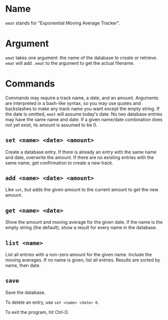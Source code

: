# Name

`emat` stands for "Exponential Moving Average Tracker".

# Argument

`emat` takes one argument: the name of the database to create or retrieve.
`emat` will add `.emat` to the argument to get the actual filename.

# Commands

Commands may require a track name, a date, and an amount. Arguments are
interpreted in a bash-like syntax, so you may use quotes and backslashes to make
any track name you want except the empty string. If the date is omitted, `emat`
will assume today's date. No two database entries may have the same name and
date. If a given name/date combination does not yet exist, its amount is assumed
to be 0.

## `set <name> <date> <amount>`

Create a database entry. If there is already an entry with the same name and
date, overwrite the amount. If there are no existing entries with the same name,
get confirmation to create a new track.

## `add <name> <date> <amount>`

Like `set`, but adds the given amount to the current amount to get the new
amount.

## `get <name> <date>`

Show the amount and moving average for the given date. If the name is the empty
string (the default), show a result for every name in the database.

## `list <name>`

List all entries with a non-zero amount for the given name. Include the moving
averages. If no name is given, list all entries. Results are sorted by name,
then date.

## `save`

Save the database.

To delete an entry, use `set <name> <date> 0`.

To exit the program, hit Ctrl-D.
